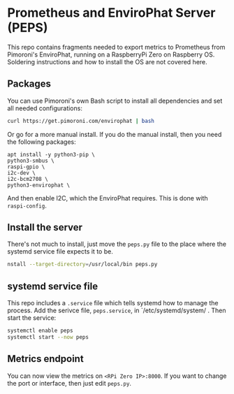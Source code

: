 # Prometheus and EnviroPhat Server (PEPS)

This repo contains fragments needed to export metrics to Prometheus from Pimoroni's EnviroPhat, running on a RaspberryPi Zero on Raspberry OS.
Soldering instructions and how to install the OS are not covered here.

## Packages 

You can use Pimoroni's own Bash script to install all dependencies and set all needed configurations:

```sh
curl https://get.pimoroni.com/envirophat | bash
```

Or go for a more manual install. If you do the manual install, then you need the following packages:

```
apt install -y python3-pip \
python3-smbus \
raspi-gpio \
i2c-dev \
i2c-bcm2708 \
python3-envirophat \
```

And then enable I2C, which the EnviroPhat requires. This is done with `raspi-config`.

## Install the server

There's not much to install, just move the `peps.py` file to the place where the systemd service file expects it to be.

```sh
nstall --target-directory=/usr/local/bin peps.py
```

## systemd service file

This repo includes a `.service` file which tells systemd how to manage the process.
Add the serivce file, `peps.service`, in `/etc/systemd/system/ .
Then start the service:

```sh
systemctl enable peps
systemctl start --now peps
```
## Metrics endpoint

You can now view the metrics on `<RPi Zero IP>:8000`.
If you want to change the port or interface, then just edit `peps.py`.
